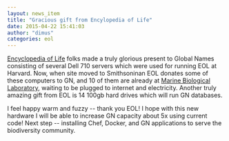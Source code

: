 ```yaml
---
layout: news_item
title: "Gracious gift from Encylopedia of Life"
date: 2015-04-22 15:41:03
author: "dimus"
categories: eol
---
```


[Encyclopedia of Life][eol] folks made a truly glorious present to Global Names
consisting of several Dell 710 servers which were used for running EOL at
Harvard. Now, when site moved to Smithsoninan EOL donates some of these
computers to GN, and 10 of them are already at [Marine Biological
Laboratory][mbl], waiting to be plugged to internet and electricity. Another
truly amazing gift from EOL is 14 100gb hard drives which will run GN
databases.

I feel happy warm and fuzzy -- thank you EOL! I hope with this new
hardware I will be able to increase GN capacity about 5x using current code!
Next step -- installing Chef, Docker, and GN applications to serve the
biodiversity community.

[eol]: http://eol.org
[mbl]: http://mbl.edu
